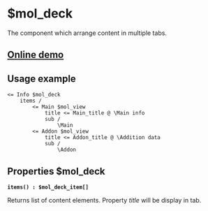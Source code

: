 # $mol_deck

The component which arrange content in multiple tabs.
 
## [Online demo](https://mol.js.org/app/demo/-/#demo=mol_deck)

## Usage example

```
<= Info $mol_deck
	items /
		<= Main $mol_view
			title <= Main_title @ \Main info
			sub /
				\Main
		<= Addon $mol_view
			title <= Addon_title @ \Addition data
			sub /
				\Addon
```

## Properties $mol_deck

**`items() : $mol_deck_item[]`**

Returns list of content elements. Property *title* will be display in tab.
